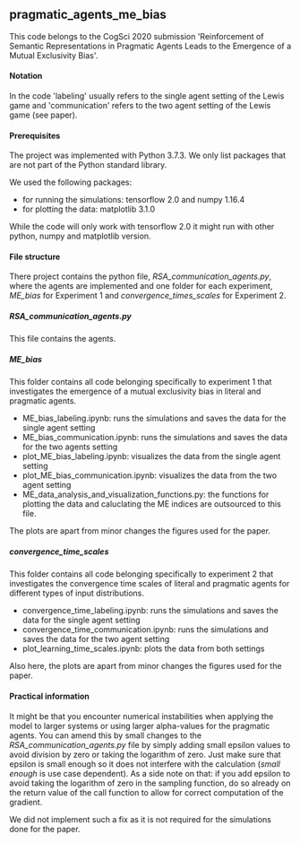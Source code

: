 ## pragmatic_agents_me_bias


This code belongs to the CogSci 2020 submission 'Reinforcement of Semantic Representations in Pragmatic Agents Leads to the
Emergence of a Mutual Exclusivity Bias'.


#### Notation

In the code 'labeling' usually refers to the single agent setting of the Lewis game and 'communication' refers to the two agent setting of the Lewis game (see paper).


#### Prerequisites

The project was implemented with Python 3.7.3. We only list packages that are not part of the Python standard library. 

We used the following packages:
* for running the simulations: tensorflow 2.0 and numpy 1.16.4
* for plotting the data: matplotlib 3.1.0

While the code will only work with tensorflow 2.0 it might run with other python, numpy and matplotlib version. 


#### File structure 

There project contains the python file, *RSA_communication_agents.py*, where the agents are implemented and one folder for each experiment, *ME_bias* for Experiment 1 and *convergence_times_scales* for Experiment 2. 

##### RSA_communication_agents.py

This file contains the agents. 

##### ME_bias

This folder contains all code belonging specifically to experiment 1 that investigates the emergence of a mutual exclusivity bias in literal and pragmatic agents.

* ME_bias_labeling.ipynb: runs the simulations and saves the data for the single agent setting
* ME_bias_communication.ipynb: runs the simulations and saves the data for the two agents setting
* plot_ME_bias_labeling.ipynb: visualizes the data from the single agent setting
* plot_ME_bias_communication.ipynb: visualizes the data from the two agent setting
* ME_data_analysis_and_visualization_functions.py: the functions for plotting the data and caluclating the ME indices are outsourced to this file. 

The plots are apart from minor changes the figures used for the paper. 

##### convergence_time_scales 

This folder contains all code belonging specifically to experiment 2 that investigates the convergence time scales of literal and pragmatic agents for different types of input distributions. 

* convergence_time_labeling.ipynb: runs the simulations and saves the data for the single agent setting
* convergence_time_communication.ipynb: runs the simulations and saves the data for the two agent setting
* plot_learning_time_scales.ipynb: plots the data from both settings 

Also here, the plots are apart from minor changes the figures used for the paper. 

#### Practical information  

It might be that you encounter numerical instabilities when applying the model to larger systems or using larger alpha-values for the pragmatic agents. You can amend this by small changes to the *RSA_communication_agents.py* file by simply adding small epsilon values to avoid division by zero or taking the logarithm of zero. Just make sure that epsilon is small enough so it does not interfere with the calculation (*small enough* is use case dependent). As a side note on that: if you add epsilon to avoid taking the logarithm of zero in the sampling function, do so already on the return value of the call function to allow for correct computation of the gradient. 

We did not implement such a fix as it is not required for the simulations done for the paper. 